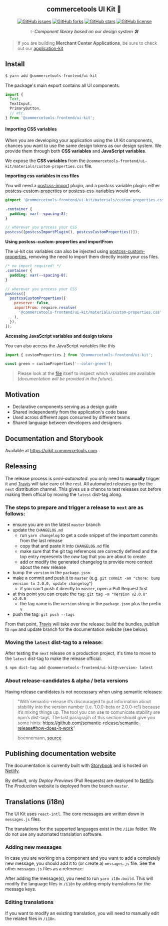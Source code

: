 <h2 align="center">commercetools UI Kit 💅</h2>
<p align="center">
<a href="https://www.npmjs.com/package/@commercetools-frontend/ui-kit"><img src="https://img.shields.io/npm/v/@commercetools-frontend/ui-kit.svg" alt="" /></a> <a href="https://github.com/commercetools/ui-kit/issues"><img src="https://img.shields.io/github/issues/commercetools/ui-kit.svg" alt="GitHub issues" /></a> <a href="https://github.com/commercetools/ui-kit/network"><img src="https://img.shields.io/github/forks/commercetools/ui-kit.svg" alt="GitHub forks" /></a> <a href="https://github.com/commercetools/ui-kit/stargazers"><img src="https://img.shields.io/github/stars/commercetools/ui-kit.svg" alt="GitHub stars" /></a> <a href="https://github.com/commercetools/ui-kit/blob/master/LICENSE"><img src="https://img.shields.io/github/license/commercetools/ui-kit.svg" alt="GitHub license" /></a>
</p>
<p align="center">
  <i>✨ Component library based on our design system 🛠</i>
</p>

> If you are building **Merchant Center Applications**, be sure to check out our [application-kit](https://github.com/commercetools/merchant-center-application-kit)

## Install

```bash
$ yarn add @commercetools-frontend/ui-kit
```

The package's main export contains all UI components.

```js
import {
  Text,
  TextInput,
  PrimaryButton,
  // etc.
} from '@commercetools-frontend/ui-kit';
```

#### Importing CSS variables

When you are developing your application using the UI Kit components, chances you want to use the same design tokens as our design system. We provide them through both **CSS variables** and **JavaScript variables**.

We expose the **CSS variables** from the `@commercetools-frontend/ui-kit/materials/custom-properties.css` file.

**Importing css variables in css files**

You will need a [postcss-import](https://github.com/postcss/postcss-import) plugin, and a postcss variable plugin: either [postcss-custom-properties](https://github.com/postcss/postcss-custom-properties) or [postcss-css-variables](https://github.com/MadLittleMods/postcss-css-variables) would work.

```css
@import '@commercetools-frontend/ui-kit/materials/custom-properties.css';

.container {
  padding: var(--spacing-8);
}
```

```js
// wherever you process your CSS
postcss([postcssImportPlugin(), postcssCustomProperties()]);
```

**Using postcss-custom-properties and importFrom**

The ui-kit css variables can also be injected using [postcss-custom-properties](https://github.com/postcss/postcss-custom-properties), removing the need to import them directly inside your css files.

```css
/* no import required! */
.container {
  padding: var(--spacing-8);
}
```

```js
// wherever you process your CSS
postcss([
  postcssCustomProperties({
    preserve: false,
    importFrom: require.resolve(
      '@commercetools-frontend/ui-kit/materials/custom-properties.css'
    ),
  }),
]);
```

**Accessing JavaScript variables and design tokens**

You can also access the JavaScript variables like this

```js
import { customProperties } from '@commercetools-frontend/ui-kit';

const green = customProperties['--color-green'];
```

> Please look at the [file](materials/custom-properties.json) itself to inspect which variables are available (_documentation will be provided in the future_).

## Motivation

- Declarative components serving as a design guide
- Shared independently from the application's code base
- Used across different apps consumed by different teams
- Shared language between developers and designers

## Documentation and Storybook

Available at https://uikit.commercetools.com.

## Releasing

The release process is _semi-automated_: you only need to **manually** trigger it and [Travis][travis] will take care of the rest. All automated releases go the the `next` distribution channel. This gives us a chance to test releases out before making them offical by moving the `latest` dist-tag along.

### The steps to prepare and trigger a release to `next` are as follows:

- ensure you are on the latest `master` branch
- update the `CHANGELOG.md`
  - run `yarn changelog` to get a code snippet of the important commits from the last release
  - copy that and paste it into `CHANGELOG.md` file
  - make sure that the git tag references are correctly defined and the top entry represents the _new_ tag that you are about to create
  - add or modify the generated changelog to provide more context about the new release
- bump the `version` in the `package.json`
- make a commit and push it to `master` (e.g. `git commit -am "chore: bump version to 2.0.0, update changelog"`)
  - if you can't push it directly to `master`, open a Pull Request first
- at this point you can create the `tag`: `git tag -m "Version v2.0.0" v2.0.0`
  - the tag name is the `version` string in the `package.json` plus the prefix `v`
- push the tag: `git push --tags`

From that point, [Travis][travis] will take over the release: build the bundles, publish to `npm` and update branch for the documentation website (see below).

### Moving the `latest` dist-tag to a release:

After testing the `next` release on a production project, it's time to move to the `latest` dist-tag to make the release official.

```bash
$ npm dist-tag add @commercetools-frontend/ui-kit@<version> latest
```

### About release-candidates & alpha / beta versions

Having release candidates is not necesssary when using semantic releases:

> "With semantic-release it’s discouraged to put information about stability into the version number (i.e. 1.0.0-beta or 2.0.0-rc1) because it’s mixing things up. The tool you can use to comunicate stability are npm’s dist-tags. The last paragraph of this section should give you some hints: https://github.com/semantic-release/semantic-release#how-does-it-work"
>
> boennemann, [source](https://gitter.im/semantic-release/semantic-release/archives/2015/08/26)

## Publishing documentation website

The documentation is currently built with [Storybook][storybook] and is hosted on [Netlify][netlify].

By default, only _Deploy Previews_ (Pull Requests) are deployed to [Netlify][netlify]. The _Production_ website is deployed from the branch `master`.

[webpack]: https://webpack.js.org
[storybook]: https://storybook.js.org
[netlify]: https://www.netlify.com
[travis]: https://travis-ci.org/commercetools/ui-kit/

## Translations (i18n)

The UI Kit uses `react-intl`. The core messages are written down in `messages.js` files.

The translations for the supported languages exist in the `/i18n` folder. We do not use any automated translation software.

### Adding new messages

In case you are working on a component and you want to add a completely new message, you should add it to (or create a) `messages.js` file. See the other `messages.js` files as a reference.

After adding the message(s), you need to run `yarn i18n:build`. This will modify the language files in `/i18n` by adding empty translations for the message keys.

### Editing translations

If you want to modify an existing translation, you will need to manually edit the related files in `/i18n`.

